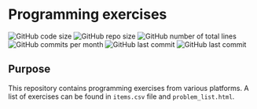 # Programming exercises

<!-- Badges -->
<!-- Username: Jankol643 -->
<!-- Repository: exercises -->
![GitHub code size](https://img.shields.io/github/languages/code-size/Jankol643/exercises)
![GitHub repo size](https://img.shields.io/github/repo-size/Jankol643/exercises)
![GitHub number of total lines](https://img.shields.io/tokei/lines/github/Jankol643/exercises)
![GitHub commits per month ](https://img.shields.io/github/commit-activity/m/Jankol643/exercises)
![GitHub last commit ](https://img.shields.io/github/last-commit/Jankol643/exercises)
![GitHub last commit ](https://img.shields.io/codefactor/gradle/github/Jankol643/exercises)

## Purpose

This repository contains programming exercises from various platforms. A list of exercises can be found in ```items.csv``` file and ```problem_list.html```.

